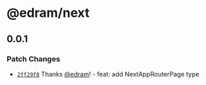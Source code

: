 # @edram/next

## 0.0.1

### Patch Changes

- [`2ff29f8`](https://github.com/edram/packages/commit/2ff29f82c9d79bcc7279445561270dadf09e1061) Thanks [@edram](https://github.com/edram)! - feat: add NextAppRouterPage type
